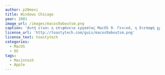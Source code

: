 ```yaml
---
author: p20mexi
title: Windows Chicago
year: 2001
image_url: /images/macos9aboutsm.png
caption: 'Αυτή είναι η επιφάνεια εργασίας MacOS 9. Γενικά, η διεπαφή χρήστη δεν διαφέρει πολύ από την επιφάνεια εργασίας MacOS 8.x, αλλά έχουν γίνει πολλές τεχνικές βελτιώσεις και έχουν προστεθεί ορισμένες νέες δυνατότητες. (Σημείωση, αυτά τα στιγμιότυπα οθόνης δείχνουν επίσης ένα χρήσιμο βοηθητικό πρόγραμμα τρίτων που ονομάζεται "Dave" που επιτρέπει στους Mac να συμμετέχουν πλήρως σε ένα δίκτυο Windows NT)'
license_url: 'http://toastytech.com/guis/macos9aboutsm.png'
license_text: toastytech
categories:
  - MacOS
  - OS
tags:
  - Macintosh
  - Apple
---
```

